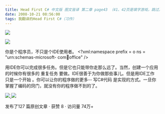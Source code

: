 ```yaml
---
title: Head First C# 中文版 图文皆译 第二章 page43 （41、42页是填字游戏，跳过）
date: 2008-10-21 08:56:00
tags: 我翻译的Head First C#（习作）
---
```

![](https://p-blog.csdn.net/images/p_blog_csdn_net/cuipengfei1/EntryImages/20081021/%E6%88%AA%E5%9B%BE00.jpg)

![](https://p-blog.csdn.net/images/p_blog_csdn_net/cuipengfei1/EntryImages/20081021/%E6%88%AA%E5%9B%BE01.jpg)

你是个程序员，不只是个IDE使用者。  <?xml:namespace prefix = o ns = "urn:schemas-microsoft-
com:office:office" />

用IDE你可以完成很多任务。但是它也只能带你走那么远了。当然，创建一个应用的时候你有很多的  重复任务  要做。IDE很善于为你做那些事儿。但是用IDE工作
只是一个开始  。你可以让你的程序做的更多--  写C#代码  是实现的方式。一旦你掌握了编码的窍门，就没有你的程序做不到的了。



[ ![](https://profile.csdnimg.cn/5/2/5/3_cuipengfei1)
![](https://g.csdnimg.cn/static/user-reg-year/1x/11.png)
](https://blog.csdn.net/cuipengfei1)



发布了127 篇原创文章  ·  获赞 8  ·  访问量 74万+

